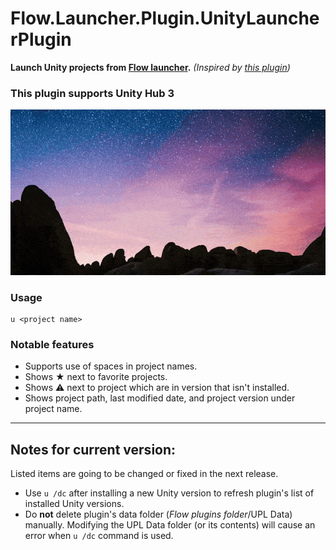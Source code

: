 Flow.Launcher.Plugin.UnityLauncherPlugin
==================

**Launch Unity projects from [Flow launcher](https://www.flowlauncher.com/).** _(Inspired by [this plugin](https://github.com/LeLocTai/Flow.Launcher.Plugin.UnityEngine))_

### **This plugin supports Unity Hub 3**

![demo](https://raw.githubusercontent.com/Ghost-Miner/Unity-project-launcher-plugin/refs/heads/main/demo.gif)

### Usage
    u <project name> 

### Notable features
- Supports use of spaces in project names.
- Shows ★ next to favorite projects.
- Shows ⚠️ next to project which are in version that isn't installed.
- Shows project path, last modified date, and project version under project name.
---

Notes for current version:
--
Listed items are going to be changed or fixed in the next release.
- Use `u /dc` after installing a new Unity version to refresh plugin's list of installed Unity versions.
- Do **not** delete plugin's data folder (_Flow plugins folder_/UPL Data) manually. Modifying the UPL Data folder (or its contents) will cause an error when `u /dc` command is used.

